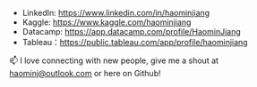 - LinkedIn: https://www.linkedin.com/in/haominjiang
- Kaggle: https://www.kaggle.com/haominjiang
- Datacamp: https://app.datacamp.com/profile/HaominJiang
- Tableau：https://public.tableau.com/app/profile/haominjiang

📫 
I love connecting with new people, give me a shout at haominj@outlook.com or here on Github!
